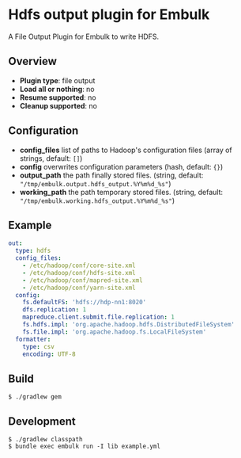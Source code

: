 # Hdfs output plugin for Embulk

A File Output Plugin for Embulk to write HDFS.

## Overview

* **Plugin type**: file output
* **Load all or nothing**: no
* **Resume supported**: no
* **Cleanup supported**: no

## Configuration

- **config_files** list of paths to Hadoop's configuration files (array of strings, default: `[]`)
- **config** overwrites configuration parameters (hash, default: `{}`)
- **output_path** the path finally stored files. (string, default: `"/tmp/embulk.output.hdfs_output.%Y%m%d_%s"`)
- **working_path** the path temporary stored files. (string, default: `"/tmp/embulk.working.hdfs_output.%Y%m%d_%s"`)

## Example

```yaml
out:
  type: hdfs
  config_files:
    - /etc/hadoop/conf/core-site.xml
    - /etc/hadoop/conf/hdfs-site.xml
    - /etc/hadoop/conf/mapred-site.xml
    - /etc/hadoop/conf/yarn-site.xml
  config:
    fs.defaultFS: 'hdfs://hdp-nn1:8020'
    dfs.replication: 1
    mapreduce.client.submit.file.replication: 1
    fs.hdfs.impl: 'org.apache.hadoop.hdfs.DistributedFileSystem'
    fs.file.impl: 'org.apache.hadoop.fs.LocalFileSystem'
  formatter:
    type: csv
    encoding: UTF-8
```


## Build

```
$ ./gradlew gem
```

## Development

```
$ ./gradlew classpath
$ bundle exec embulk run -I lib example.yml
```
